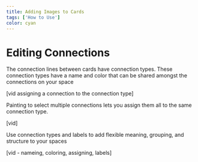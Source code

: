 ```yaml
---
title: Adding Images to Cards
tags: ['How to Use']
color: cyan
---
```

# Editing Connections

The connection lines between cards have connection types. These connection types have a name and color that can be shared amongst the connections on your space

[vid assigning a connection to the connection type]

Painting to select multiple connections lets you assign them all to the same connection type.

[vid]

Use connection types and labels to add flexible meaning, grouping, and structure to your spaces

[vid - nameing, coloring, assigning, labels]